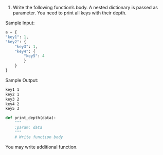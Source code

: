 
1) Write the following function’s body. A nested dictionary is passed as parameter. You need to print all keys with their depth.

Sample Input:
```python
a = {
"key1": 1,
"key2": {
    "key3": 1,
    "key4": {
        "key5": 4
        }
    }
}
```

Sample Output:
```bash
key1 1
key2 1
key3 2
key4 2
key5 3
```
```python
def print_depth(data):
    """
    :param: data
    """
    # Write function body
```
You may write additional function.
